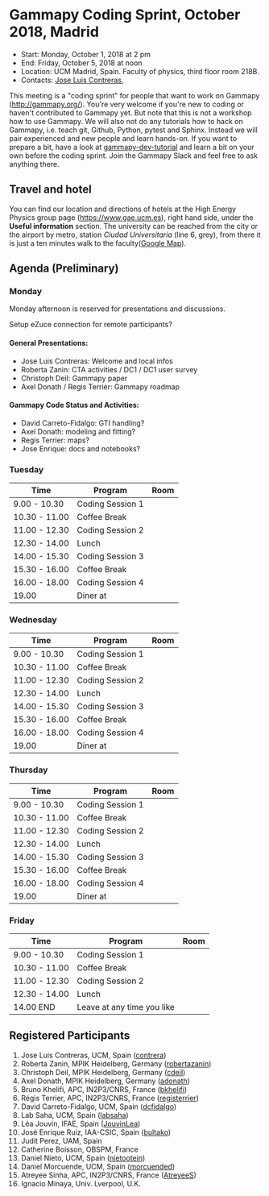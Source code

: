 
# Gammapy Coding Sprint, October 2018, Madrid

* Start: Monday, October 1, 2018 at 2 pm
* End: Friday, October 5, 2018 at noon
* Location: UCM Madrid, Spain. Faculty of physics, third floor room 218B.
* Contacts: [Jose Luis Contreras](mailto:jlcontreras@fis.ucm.es),

This meeting is a "coding sprint" for people that want to work on Gammapy
(http://gammapy.org/). You're very welcome if you're new to coding or haven't
contributed to Gammapy yet. But note that this is not a workshop how to use
Gammapy. We will also not do any tutorials how to hack on Gammapy, i.e. teach
git, Github, Python, pytest and Sphinx. Instead we will pair experienced and new
people and learn hands-on. If you want to prepare a bit, have a look at
[gammapy-dev-tutorial](https://github.com/gammapy/gammapy-dev-tutorial) and
learn a bit on your own before the coding sprint. Join the Gammapy Slack and
feel free to ask anything there.

## Travel and hotel

You can find our location and directions of hotels at the High Energy Physics group page
(https://www.gae.ucm.es), right hand side, under the **Useful information** section.
The university can be reached from the city or the airport by metro, station *Ciudad Universitaria*
(line 6, grey), from there it is just a ten minutes walk to the faculty([Google Map](Google_Map.png)). 

## Agenda (Preliminary)

### Monday
Monday afternoon is reserved for presentations and discussions. 

Setup eZuce connection for remote participants?

#### General Presentations:

* Jose Luis Contreras: Welcome and local infos
* Roberta Zanin: CTA activities / DC1 / DC1 user survey
* Christoph Deil: Gammapy paper
* Axel Donath / Regis Terrier: Gammapy roadmap

#### Gammapy Code Status and Activities:
* David Carreto-Fidalgo: GTI handling?
* Axel Donath: modeling and fitting?
* Regis Terrier: maps?
* Jose Enrique: docs and notebooks?


### Tuesday

| Time          | Program          | Room |
| ------------- |----------------- |------|
| 9.00 - 10.30  | Coding Session 1 |      |
| 10.30 - 11.00 | Coffee Break     |      |
| 11.00 - 12.30 | Coding Session 2 |      |
| 12.30 - 14.00 | Lunch            |      |
| 14.00 - 15.30 | Coding Session 3 |      |
| 15.30 - 16.00 | Coffee Break     |      |
| 16.00 - 18.00 | Coding Session 4 |      |
| 19.00         | Diner at         |      |


### Wednesday

| Time          | Program          | Room |
| ------------- |----------------- |------|
| 9.00 - 10.30  | Coding Session 1 |      |
| 10.30 - 11.00 | Coffee Break     |      |
| 11.00 - 12.30 | Coding Session 2 |      |
| 12.30 - 14.00 | Lunch            |      |
| 14.00 - 15.30 | Coding Session 3 |      |
| 15.30 - 16.00 | Coffee Break     |      |
| 16.00 - 18.00 | Coding Session 4 |      |
| 19.00         | Diner at         |      |


### Thursday

| Time          | Program          | Room |
| ------------- |----------------- |------|
| 9.00 - 10.30  | Coding Session 1 |      |
| 10.30 - 11.00 | Coffee Break     |      |
| 11.00 - 12.30 | Coding Session 2 |      |
| 12.30 - 14.00 | Lunch            |      |
| 14.00 - 15.30 | Coding Session 3 |      |
| 15.30 - 16.00 | Coffee Break     |      |
| 16.00 - 18.00 | Coding Session 4 |      |
| 19.00         | Diner at         |      |


### Friday
| Time          | Program          | Room |
| ------------- |----------------- |------|
| 9.00 - 10.30  | Coding Session 1 |      |
| 10.30 - 11.00 | Coffee Break     |      |
| 11.00 - 12.30 | Coding Session 2 |      |
| 12.30 - 14.00 | Lunch            |      |
| 14.00 END     | Leave at any time you like|


## Registered Participants

1. Jose Luis Contreras, UCM, Spain ([contrera](https://github.com/contrera))
1. Roberta Zanin, MPIK Heidelberg, Germany ([robertazanin](https://github.com/robertazanin))
1. Christoph Deil, MPIK Heidelberg, Germany ([cdeil](https://github.com/cdeil))
1. Axel Donath, MPIK Heidelberg, Germany ([adonath](https://github.com/adonath))
1. Bruno Khelifi, APC, IN2P3/CNRS, France ([bkhelifi](https://github.com/bkhelifi))
1. Régis Terrier, APC, IN2P3/CNRS, France ([registerrier](https://github.com/registerrier))
1. David Carreto-Fidalgo, UCM, Spain ([dcfidalgo](https://github.com/dcfidalgo))
1. Lab Saha, UCM, Spain ([labsaha](https://github.com/labsaha))
1. Léa Jouvin, IFAE, Spain ([JouvinLea](https://github.com/JouvinLea))
1. José Enrique Ruiz, IAA-CSIC, Spain ([bultako](https://github.com/bultako))
1. Judit Perez, UAM, Spain
1. Catherine Boisson, OBSPM, France 
1. Daniel Nieto, UCM, Spain   ([nietootein](https://github.com/nietootein))
1. Daniel Morcuende, UCM, Spain ([morcuended](https://github.com/morcuended))
1. Atreyee Sinha, APC, IN2P3/CNRS, France ([AtreyeeS](https://github.com/AtreyeeS))
1. Ignacio Minaya, Univ. Lverpool, U.K. 
